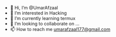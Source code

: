 - 👋 Hi, I’m @UmarAfzaal
- 👀 I’m interested in Hacking 
- 🌱 I’m currently learning termux
- 💞️ I’m looking to collaborate on ...
- 📫 How to reach me umarafzaal177@gmail.com

<!---
UmarAfzaal/UmarAfzaal is a ✨ special ✨ repository because its `README.md` (this file) appears on your GitHub profile.
You can click the Preview link to take a look at your changes.
--->
